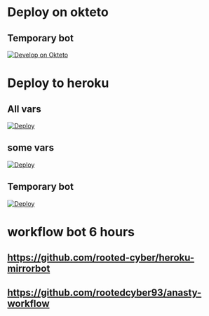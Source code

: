 # Deploy on okteto

## Temporary bot
[![Develop on Okteto](https://okteto.com/develop-okteto.svg)](https://cloud.okteto.com/deploy?repository=https://github.com/rooted-cyber/okteto-mirror_bot)


# Deploy to heroku

## All vars
[![Deploy](https://www.herokucdn.com/deploy/button.svg)](https://dashboard.heroku.com/new?template=https%3A%2F%2Fgithub.com%2Frootedcyber%2Fhelios-mirror-heroku%2Ftree%2Fall-vars)

## some vars
[![Deploy](https://www.herokucdn.com/deploy/button.svg)](https://dashboard.heroku.com/new?button-url=https%3A%2F%2Fgithub.com%2Frootedcyber%2Fhelios-mirror-heroku&template=https%3A%2F%2Fgithub.com%2Frootedcyber%2Fhelios-mirror-heroku)

## Temporary bot
[![Deploy](https://www.herokucdn.com/deploy/button.svg)](https://dashboard.heroku.com/new?button-url=https%3A%2F%2Fgithub.com%2Frooted-cyber%2Fheroku-mirrorbot&template=https%3A%2F%2Fgithub.com%2Frooted-cyber%2Fheroku-mirrorbot)

# workflow bot 6 hours

## https://github.com/rooted-cyber/heroku-mirrorbot

## https://github.com/rootedcyber93/anasty-workflow